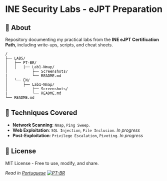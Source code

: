 # INE Security Labs - eJPT Preparation

## 📌 About  
Repository documenting my practical labs from the **INE eJPT Certification Path**, including write-ups, scripts, and cheat sheets.

```
/
├── LABS/
│   ├── PT-BR/
│   │   ├── Lab1-Nmap/
│           ├── Screenshots/
|           └── README.md
│   └── EN/
│       ├── Lab1-Nmap/
│           ├── Screenshots/
|           └── README.md
└── README.md
```

## 🔧 Techniques Covered  
- **Network Scanning**: `Nmap`, `Ping Sweep`.  
- **Web Exploitation**: `SQL Injection`, `File Inclusion`.  *In progress*
- **Post-Exploitation**: `Privilege Escalation`, `Pivoting`.  *In progress*

## 📜 License  
MIT License - Free to use, modify, and share.  

*Read in [Portuguese](/PT-BR/README.md) [![PT-BR](https://img.shields.io/badge/🇧🇷-Português-green)](./PT-BR/README.md)* 
